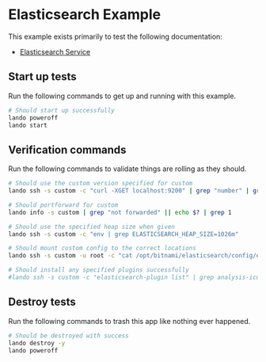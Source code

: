 Elasticsearch Example
=====================

This example exists primarily to test the following documentation:

* [Elasticsearch Service](https://docs.devwithlando.io/tutorials/elasticsearch.html)

Start up tests
--------------

Run the following commands to get up and running
with this example.

```bash
# Should start up successfully
lando poweroff
lando start
```

Verification commands
---------------------

Run the following commands to validate things are rolling as they should.

```bash
# Should use the custom version specified for custom
lando ssh -s custom -c "curl -XGET localhost:9200" | grep "number" | grep "7."

# Should portforward for custom
lando info -s custom | grep "not forwarded" || echo $? | grep 1

# Should use the specified heap size when given
lando ssh -s custom -c "env | grep ELASTICSEARCH_HEAP_SIZE=1026m"

# Should mount custom config to the correct locations
lando ssh -s custom -u root -c "cat /opt/bitnami/elasticsearch/config/elasticsearch.yml" | grep "ingest: true"

# Should install any specified plugins successfully
#lando ssh -s custom -c "elasticsearch-plugin list" | grep analysis-icu
```

Destroy tests
-------------

Run the following commands to trash this app like nothing ever happened.

```bash
# Should be destroyed with success
lando destroy -y
lando poweroff
```

